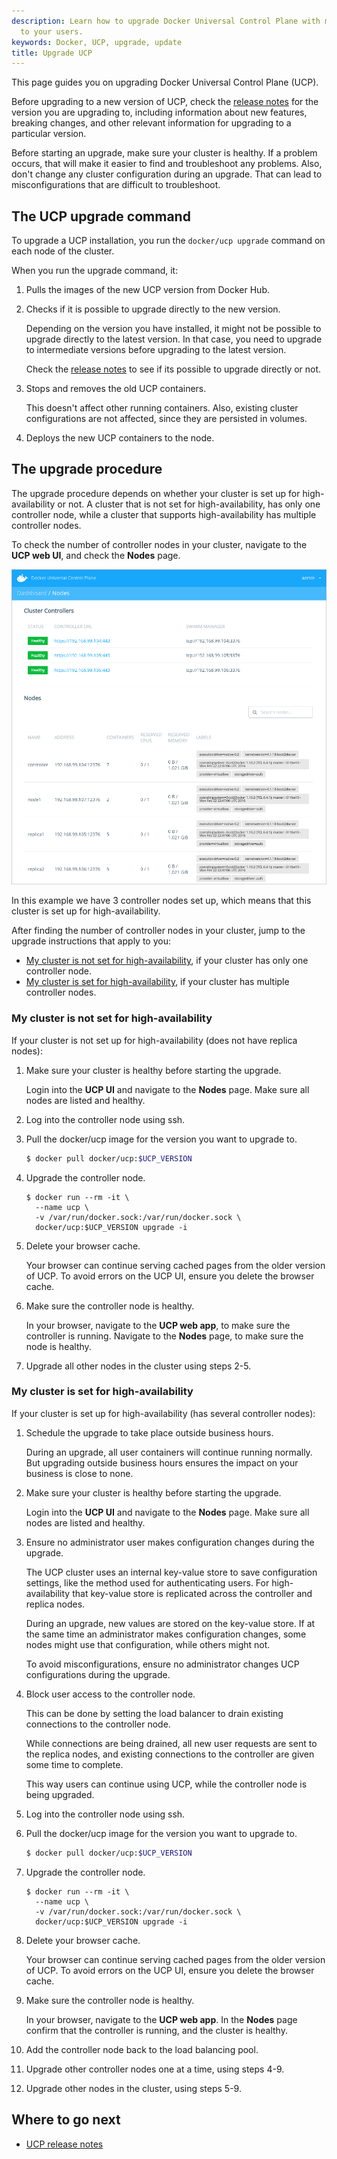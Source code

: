 ```yaml
---
description: Learn how to upgrade Docker Universal Control Plane with minimal impact
  to your users.
keywords: Docker, UCP, upgrade, update
title: Upgrade UCP
---
```


This page guides you on upgrading Docker Universal Control Plane (UCP).

Before upgrading to a new version of UCP, check the
[release notes](../release_notes.md) for the version you are upgrading to,
including information about new features, breaking changes, and
other relevant information for upgrading to a particular version.

Before starting an upgrade, make sure your cluster is healthy. If a problem
occurs, that will make it easier to find and troubleshoot any problems.
Also, don't change any cluster configuration during an upgrade. That can lead
to misconfigurations that are difficult to troubleshoot.

## The UCP upgrade command

To upgrade a UCP installation, you run the `docker/ucp upgrade` command on
each node of the cluster.

When you run the upgrade command, it:

1. Pulls the images of the new UCP version from Docker Hub.
2. Checks if it is possible to upgrade directly to the new version.

    Depending on the version you have installed, it might not be possible
    to upgrade directly to the latest version. In that case, you need
    to upgrade to intermediate versions before upgrading to the latest version.

    Check the [release notes](../release_notes.md) to see if its possible to
    upgrade directly or not.

3. Stops and removes the old UCP containers.

    This doesn't affect other running containers. Also, existing cluster
    configurations are not affected, since they are persisted in volumes.

4. Deploys the new UCP containers to the node.


## The upgrade procedure

The upgrade procedure depends on whether your cluster is set up for
high-availability or not.
A cluster that is not set for high-availability, has only one controller node,
while a cluster that supports high-availability has multiple controller nodes.

To check the number of controller nodes in your cluster, navigate to the **UCP
web UI**, and check the **Nodes** page.

![Cluster replicas](../images/multiple-replicas.png)

In this example we have 3 controller nodes set up, which means that this
cluster is set up for high-availability.

After finding the number of controller nodes in your cluster, jump to the
upgrade instructions that apply to you:

* [My cluster is not set for high-availability](upgrade.md#my-cluster-is-not-set-for-high-availability),
if your cluster has only one controller node.
* [My cluster is set for high-availability](upgrade.md#my-cluster-is-set-for-high-availability),
if your cluster has multiple controller nodes.


### My cluster is not set for high-availability

If your cluster is not set up for high-availability (does not have
replica nodes):

1. Make sure your cluster is healthy before starting the upgrade.

    Login into the **UCP UI** and navigate to the **Nodes** page. Make sure
    all nodes are listed and healthy.

2. Log into the controller node using ssh.

3.  Pull the docker/ucp image for the version you want to upgrade to.

    ```bash
    $ docker pull docker/ucp:$UCP_VERSION
    ```

4.  Upgrade the controller node.

    ```none
    $ docker run --rm -it \
      --name ucp \
      -v /var/run/docker.sock:/var/run/docker.sock \
      docker/ucp:$UCP_VERSION upgrade -i
    ```

5. Delete your browser cache.

    Your browser can continue serving cached pages from the older version of
    UCP. To avoid errors on the UCP UI, ensure you delete the browser cache.

6. Make sure the controller node is healthy.

    In your browser, navigate to the **UCP web app**, to make
    sure the controller is running. Navigate to the **Nodes** page,
    to make sure the node is healthy.

7. Upgrade all other nodes in the cluster using steps 2-5.

### My cluster is set for high-availability

If your cluster is set up for high-availability (has several controller nodes):

1. Schedule the upgrade to take place outside business hours.

    During an upgrade, all user containers will continue running normally. But
    upgrading outside business hours ensures the impact on your business
    is close to none.

2. Make sure your cluster is healthy before starting the upgrade.

    Login into the **UCP UI** and navigate to the **Nodes** page. Make sure all
    nodes are listed and healthy.

3. Ensure no administrator user makes configuration changes during the upgrade.

    The UCP cluster uses an internal key-value store to save configuration
    settings, like the method used for authenticating users. For
    high-availability that key-value store is replicated across the
    controller and replica nodes.

    During an upgrade, new values are stored on the key-value store. If at the
    same time an administrator makes configuration changes, some nodes might
    use that configuration, while others might not.

    To avoid misconfigurations, ensure no administrator changes UCP
    configurations during the upgrade.

4. Block user access to the controller node.

    This can be done by setting the load balancer to drain existing connections
    to the controller node.

    While connections are being drained, all new user requests are sent to the
    replica nodes, and existing connections to the controller are given some
    time to complete.

    This way users can continue using UCP, while the controller node is
    being upgraded.

5. Log into the controller node using ssh.

6.  Pull the docker/ucp image for the version you want to upgrade to.

    ```bash
    $ docker pull docker/ucp:$UCP_VERSION
    ```

7.  Upgrade the controller node.

    ```none
    $ docker run --rm -it \
      --name ucp \
      -v /var/run/docker.sock:/var/run/docker.sock \
      docker/ucp:$UCP_VERSION upgrade -i
    ```

8. Delete your browser cache.

    Your browser can continue serving cached pages from the older version of
    UCP. To avoid errors on the UCP UI, ensure you delete the browser cache.

9. Make sure the controller node is healthy.

    In your browser, navigate to the **UCP web app**. In the **Nodes** page
    confirm that the controller is running, and the cluster is healthy.

10. Add the controller node back to the load balancing pool.

11. Upgrade other controller nodes one at a time, using steps 4-9.

12. Upgrade other nodes in the cluster, using steps 5-9.

## Where to go next

* [UCP release notes](../release_notes.md)